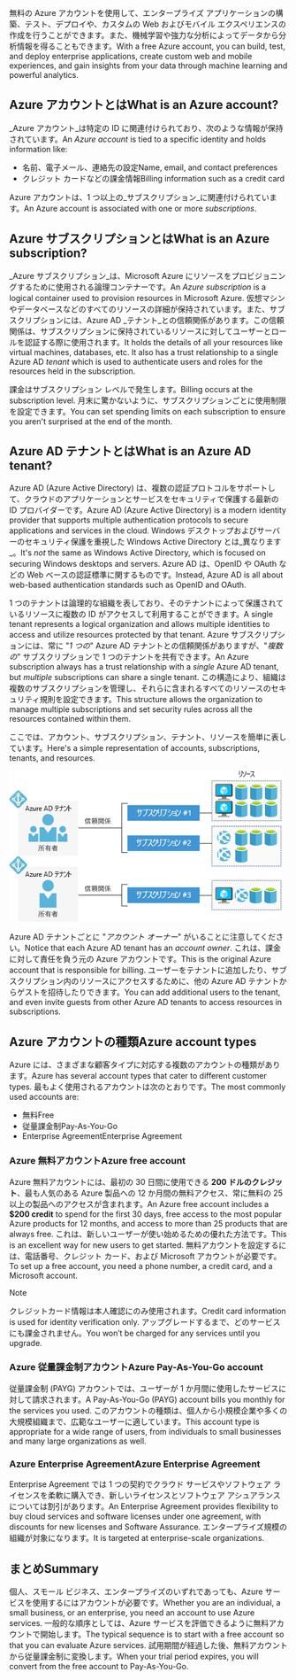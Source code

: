 <span data-ttu-id="9c5d0-101">無料の Azure アカウントを使用して、エンタープライズ アプリケーションの構築、テスト、デプロイや、カスタムの Web およびモバイル エクスペリエンスの作成を行うことができます。また、機械学習や強力な分析によってデータから分析情報を得ることもできます。</span><span class="sxs-lookup"><span data-stu-id="9c5d0-101">With a free Azure account, you can build, test, and deploy enterprise applications, create custom web and mobile experiences, and gain insights from your data through machine learning and powerful analytics.</span></span>

## <a name="what-is-an-azure-account"></a><span data-ttu-id="9c5d0-102">Azure アカウントとは</span><span class="sxs-lookup"><span data-stu-id="9c5d0-102">What is an Azure account?</span></span>

<span data-ttu-id="9c5d0-103">_Azure アカウント_は特定の ID に関連付けられており、次のような情報が保持されています。</span><span class="sxs-lookup"><span data-stu-id="9c5d0-103">An _Azure account_ is tied to a specific identity and holds information like:</span></span>

- <span data-ttu-id="9c5d0-104">名前、電子メール、連絡先の設定</span><span class="sxs-lookup"><span data-stu-id="9c5d0-104">Name, email, and contact preferences</span></span>
- <span data-ttu-id="9c5d0-105">クレジット カードなどの課金情報</span><span class="sxs-lookup"><span data-stu-id="9c5d0-105">Billing information such as a credit card</span></span>

<span data-ttu-id="9c5d0-106">Azure アカウントは、1 つ以上の_サブスクリプション_に関連付けられています。</span><span class="sxs-lookup"><span data-stu-id="9c5d0-106">An Azure account is associated with one or more  _subscriptions_.</span></span>

## <a name="what-is-an-azure-subscription"></a><span data-ttu-id="9c5d0-107">Azure サブスクリプションとは</span><span class="sxs-lookup"><span data-stu-id="9c5d0-107">What is an Azure subscription?</span></span>

<span data-ttu-id="9c5d0-108">_Azure サブスクリプション_は、Microsoft Azure にリソースをプロビジョニングするために使用される論理コンテナーです。</span><span class="sxs-lookup"><span data-stu-id="9c5d0-108">An _Azure subscription_ is a logical container used to provision resources in Microsoft Azure.</span></span> <span data-ttu-id="9c5d0-109">仮想マシンやデータベースなどのすべてのリソースの詳細が保持されています。また、サブスクリプションには、Azure AD _テナント_との信頼関係があります。この信頼関係は、サブスクリプションに保持されているリソースに対してユーザーとロールを認証する際に使用されます。</span><span class="sxs-lookup"><span data-stu-id="9c5d0-109">It holds the details of all your resources like virtual machines, databases, etc. It also has a trust relationship to a single Azure AD _tenant_ which is used to authenticate users and roles for the resources held in the subscription.</span></span>

<span data-ttu-id="9c5d0-110">課金はサブスクリプション レベルで発生します。</span><span class="sxs-lookup"><span data-stu-id="9c5d0-110">Billing occurs at the subscription level.</span></span> <span data-ttu-id="9c5d0-111">月末に驚かないように、サブスクリプションごとに使用制限を設定できます。</span><span class="sxs-lookup"><span data-stu-id="9c5d0-111">You can set spending limits on each subscription to ensure you aren't surprised at the end of the month.</span></span>

## <a name="what-is-an-azure-ad-tenant"></a><span data-ttu-id="9c5d0-112">Azure AD テナントとは</span><span class="sxs-lookup"><span data-stu-id="9c5d0-112">What is an Azure AD tenant?</span></span>

<span data-ttu-id="9c5d0-113">Azure AD (Azure Active Directory) は、複数の認証プロトコルをサポートして、クラウドのアプリケーションとサービスをセキュリティで保護する最新の ID プロバイダーです。</span><span class="sxs-lookup"><span data-stu-id="9c5d0-113">Azure AD (Azure Active Directory) is a modern identity provider that supports multiple authentication protocols to secure applications and services in the cloud.</span></span> <span data-ttu-id="9c5d0-114">Windows デスクトップおよびサーバーのセキュリティ保護を重視した Windows Active Directory とは_異なります_。</span><span class="sxs-lookup"><span data-stu-id="9c5d0-114">It's _not_ the same as Windows Active Directory, which is focused on securing Windows desktops and servers.</span></span> <span data-ttu-id="9c5d0-115">Azure AD は、OpenID や OAuth などの Web ベースの認証標準に関するものです。</span><span class="sxs-lookup"><span data-stu-id="9c5d0-115">Instead, Azure AD is all about web-based authentication standards such as OpenID and OAuth.</span></span>

<span data-ttu-id="9c5d0-116">1 つのテナントは論理的な組織を表しており、そのテナントによって保護されているリソースに複数の ID がアクセスして利用することができます。</span><span class="sxs-lookup"><span data-stu-id="9c5d0-116">A single tenant represents a logical organization and allows multiple identities to access and utilize resources protected by that tenant.</span></span> <span data-ttu-id="9c5d0-117">Azure サブスクリプションには、常に "_1 つの_" Azure AD テナントとの信頼関係がありますが、"_複数の_" サブスクリプションで 1 つのテナントを共有できます。</span><span class="sxs-lookup"><span data-stu-id="9c5d0-117">An Azure subscription always has a trust relationship with a _single_ Azure AD tenant, but _multiple_ subscriptions can share a single tenant.</span></span> <span data-ttu-id="9c5d0-118">この構造により、組織は複数のサブスクリプションを管理し、それらに含まれるすべてのリソースのセキュリティ規則を設定できます。</span><span class="sxs-lookup"><span data-stu-id="9c5d0-118">This structure allows the organization to manage multiple subscriptions and set security rules across all the resources contained within them.</span></span>

<span data-ttu-id="9c5d0-119">ここでは、アカウント、サブスクリプション、テナント、リソースを簡単に表しています。</span><span class="sxs-lookup"><span data-stu-id="9c5d0-119">Here's a simple representation of accounts, subscriptions, tenants, and resources.</span></span>

![アカウント、テナント、サブスクリプション、リソースの連携の図](../media/3-azure-ad-tenant.png)

<span data-ttu-id="9c5d0-121">Azure AD テナントごとに "_アカウント オーナー_" がいることに注意してください。</span><span class="sxs-lookup"><span data-stu-id="9c5d0-121">Notice that each Azure AD tenant has an _account owner_.</span></span> <span data-ttu-id="9c5d0-122">これは、課金に対して責任を負う元の Azure アカウントです。</span><span class="sxs-lookup"><span data-stu-id="9c5d0-122">This is the original Azure account that is responsible for billing.</span></span> <span data-ttu-id="9c5d0-123">ユーザーをテナントに追加したり、サブスクリプション内のリソースにアクセスするために、他の Azure AD テナントからゲストを招待したりできます。</span><span class="sxs-lookup"><span data-stu-id="9c5d0-123">You can add additional users to the tenant, and even invite guests from other Azure AD tenants to access resources in subscriptions.</span></span>

## <a name="azure-account-types"></a><span data-ttu-id="9c5d0-124">Azure アカウントの種類</span><span class="sxs-lookup"><span data-stu-id="9c5d0-124">Azure account types</span></span>

<span data-ttu-id="9c5d0-125">Azure には、さまざまな顧客タイプに対応する複数のアカウントの種類があります。</span><span class="sxs-lookup"><span data-stu-id="9c5d0-125">Azure has several account types that cater to different customer types.</span></span> <span data-ttu-id="9c5d0-126">最もよく使用されるアカウントは次のとおりです。</span><span class="sxs-lookup"><span data-stu-id="9c5d0-126">The most commonly used accounts are:</span></span>

- <span data-ttu-id="9c5d0-127">無料</span><span class="sxs-lookup"><span data-stu-id="9c5d0-127">Free</span></span>
- <span data-ttu-id="9c5d0-128">従量課金制</span><span class="sxs-lookup"><span data-stu-id="9c5d0-128">Pay-As-You-Go</span></span>
- <span data-ttu-id="9c5d0-129">Enterprise Agreement</span><span class="sxs-lookup"><span data-stu-id="9c5d0-129">Enterprise Agreement</span></span>

### <a name="azure-free-account"></a><span data-ttu-id="9c5d0-130">Azure 無料アカウント</span><span class="sxs-lookup"><span data-stu-id="9c5d0-130">Azure free account</span></span>

<span data-ttu-id="9c5d0-131">Azure 無料アカウントには、最初の 30 日間に使用できる **200 ドルのクレジット**、最も人気のある Azure 製品への 12 か月間の無料アクセス、常に無料の 25 以上の製品へのアクセスが含まれます。</span><span class="sxs-lookup"><span data-stu-id="9c5d0-131">An Azure free account includes a **$200 credit** to spend for the first 30 days, free access to the most popular Azure products for 12 months, and access to more than 25 products that are always free.</span></span> <span data-ttu-id="9c5d0-132">これは、新しいユーザーが使い始めるための優れた方法です。</span><span class="sxs-lookup"><span data-stu-id="9c5d0-132">This is an excellent way for new users to get started.</span></span> <span data-ttu-id="9c5d0-133">無料アカウントを設定するには、電話番号、クレジット カード、および Microsoft アカウントが必要です。</span><span class="sxs-lookup"><span data-stu-id="9c5d0-133">To set up a free account, you need a phone number, a credit card, and a Microsoft account.</span></span>

> [!NOTE]
> <span data-ttu-id="9c5d0-134">クレジットカード情報は本人確認にのみ使用されます。</span><span class="sxs-lookup"><span data-stu-id="9c5d0-134">Credit card information is used for identity verification only.</span></span> <span data-ttu-id="9c5d0-135">アップグレードするまで、どのサービスにも課金されません。</span><span class="sxs-lookup"><span data-stu-id="9c5d0-135">You won’t be charged for any services until you upgrade.</span></span>

### <a name="azure-pay-as-you-go-account"></a><span data-ttu-id="9c5d0-136">Azure 従量課金制アカウント</span><span class="sxs-lookup"><span data-stu-id="9c5d0-136">Azure Pay-As-You-Go account</span></span>

<span data-ttu-id="9c5d0-137">従量課金制 (PAYG) アカウントでは、ユーザーが 1 か月間に使用したサービスに対して請求されます。</span><span class="sxs-lookup"><span data-stu-id="9c5d0-137">A Pay-As-You-Go (PAYG) account bills you monthly for the services you used.</span></span> <span data-ttu-id="9c5d0-138">このアカウントの種類は、個人から小規模企業や多くの大規模組織まで、広範なユーザーに適しています。</span><span class="sxs-lookup"><span data-stu-id="9c5d0-138">This account type is appropriate for a wide range of users, from individuals to small businesses and many large organizations as well.</span></span>

### <a name="azure-enterprise-agreement"></a><span data-ttu-id="9c5d0-139">Azure Enterprise Agreement</span><span class="sxs-lookup"><span data-stu-id="9c5d0-139">Azure Enterprise Agreement</span></span>

<span data-ttu-id="9c5d0-140">Enterprise Agreement では 1 つの契約でクラウド サービスやソフトウェア ライセンスを柔軟に購入でき、新しいライセンスとソフトウェア アシュアランスについては割引があります。</span><span class="sxs-lookup"><span data-stu-id="9c5d0-140">An Enterprise Agreement provides flexibility to buy cloud services and software licenses under one agreement, with discounts for new licenses and Software Assurance.</span></span> <span data-ttu-id="9c5d0-141">エンタープライズ規模の組織が対象になります。</span><span class="sxs-lookup"><span data-stu-id="9c5d0-141">It is targeted at enterprise-scale organizations.</span></span>

## <a name="summary"></a><span data-ttu-id="9c5d0-142">まとめ</span><span class="sxs-lookup"><span data-stu-id="9c5d0-142">Summary</span></span>

<span data-ttu-id="9c5d0-143">個人、スモール ビジネス、エンタープライズのいずれであっても、Azure サービスを使用するにはアカウントが必要です。</span><span class="sxs-lookup"><span data-stu-id="9c5d0-143">Whether you are an individual, a small business, or an enterprise, you need an account to use Azure services.</span></span> <span data-ttu-id="9c5d0-144">一般的な順序としては、Azure サービスを評価できるように無料アカウントで開始します。</span><span class="sxs-lookup"><span data-stu-id="9c5d0-144">The typical sequence is to start with a free account so that you can evaluate Azure services.</span></span> <span data-ttu-id="9c5d0-145">試用期間が経過した後、無料アカウントから従量課金制に変換します。</span><span class="sxs-lookup"><span data-stu-id="9c5d0-145">When your trial period expires, you will convert from the free account to Pay-As-You-Go.</span></span>